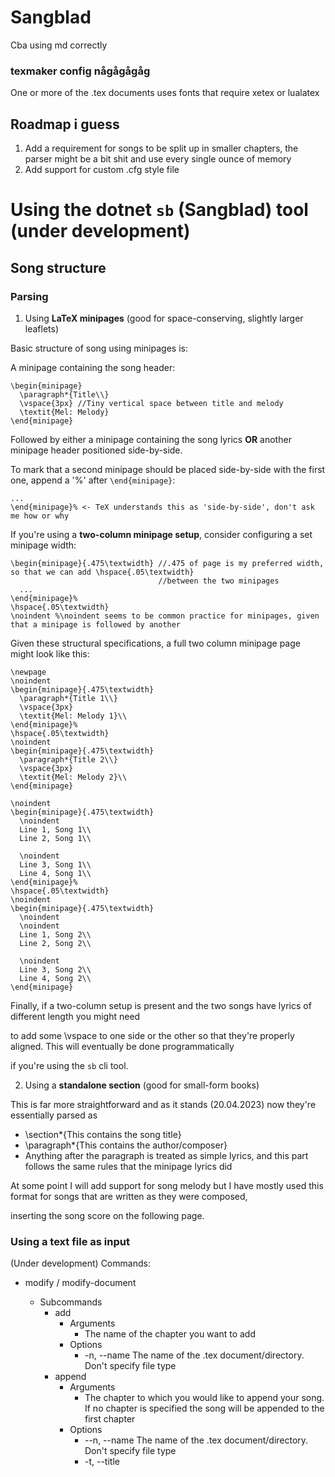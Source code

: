 # Sangblad

Cba using md correctly

### texmaker config någågågåg

One or more of the .tex documents uses fonts that require xetex or lualatex

## Roadmap i guess

1. Add a requirement for songs to be split up in smaller chapters, the parser might be a bit shit and use every single ounce of memory
2. Add support for custom .cfg style file


# Using the dotnet `sb` (Sangblad) tool (under development)

## Song structure 

### Parsing

1. Using **LaTeX minipages** (good for space-conserving, slightly larger leaflets)

Basic structure of song using minipages is:

A minipage containing the song header:

```
\begin{minipage}
  \paragraph*{Title\\}
  \vspace{3px} //Tiny vertical space between title and melody
  \textit{Mel: Melody}
\end{minipage}
```


Followed by either a minipage containing the song lyrics **OR** another minipage header positioned side-by-side.

To mark that a second minipage should be placed side-by-side with the first one, append a '%' after `\end{minipage}`:

```
...
\end{minipage}% <- TeX understands this as 'side-by-side', don't ask me how or why
```

If you're using a **two-column minipage setup**, consider configuring a set minipage width:

```
\begin{minipage}{.475\textwidth} //.475 of page is my preferred width, so that we can add \hspace{.05\textwidth} 
                                 //between the two minipages
  ...
\end{minipage}%
\hspace{.05\textwidth}
\noindent %\noindent seems to be common practice for minipages, given that a minipage is followed by another
```

Given these structural specifications, a full two column minipage page might look like this:

```
\newpage
\noindent
\begin{minipage}{.475\textwidth}
  \paragraph*{Title 1\\}
  \vspace{3px}
  \textit{Mel: Melody 1}\\
\end{minipage}%
\hspace{.05\textwidth}
\noindent
\begin{minipage}{.475\textwidth}
  \paragraph*{Title 2\\}
  \vspace{3px}
  \textit{Mel: Melody 2}\\
\end{minipage}

\noindent
\begin{minipage}{.475\textwidth} 
  \noindent 
  Line 1, Song 1\\ 
  Line 2, Song 1\\
                   
  \noindent
  Line 3, Song 1\\
  Line 4, Song 1\\
\end{minipage}%
\hspace{.05\textwidth}
\noindent
\begin{minipage}{.475\textwidth}
  \noindent
  \noindent 
  Line 1, Song 2\\ 
  Line 2, Song 2\\
                   
  \noindent
  Line 3, Song 2\\
  Line 4, Song 2\\
\end{minipage}
```

Finally, if a two-column setup is present and the two songs have lyrics of different length you might need

to add some \vspace to one side or the other so that they're properly aligned. This will eventually be done programmatically

if you're using the `sb` cli tool.

2. Using a **standalone section** (good for small-form books)

This is far more straightforward and as it stands (20.04.2023) now they're essentially parsed as

  - \section*{This contains the song title}
  - \paragraph*{This contains the author/composer}
  - Anything after the paragraph is treated as simple lyrics, and this part follows the same rules that the minipage lyrics did

At some point I will add support for song melody but I have mostly used this format for songs that are written as they were composed,

inserting the song score on the following page.



### Using a text file as input

(Under development)
Commands:
  - modify / modify-document
    - Subcommands
      - add
        - Arguments
          - <chapter>  The name of the chapter you want to add
        - Options
          - -n, --name <name>  The name of the .tex document/directory. Don't specify file type
      - append
        - Arguments
          - <chapter>  The chapter to which you would like to append your song.
             If no chapter is specified the song will be appended to the first chapter
        - Options
          - --n, --name <name>      The name of the .tex document/directory. Don't specify file type
          - -t, --title <title>    A string containing the name of the song
          - -m, --melody <melody>  A melody description
          - --lyrics <lyrics>      Path to a text file or raw text enclosed in citations
  - create / create-document
    - Options
      - -n, --name <name>            The name of the .tex document/directory. Don't specify file type
      - -f, --format <Book|Leaflet>  book|leaflet
  


- Add sponsorpage possibilities
- Add support for chapters
- Add support for finding & reordering songs and pages
  - This will require some additional formatting conventions
